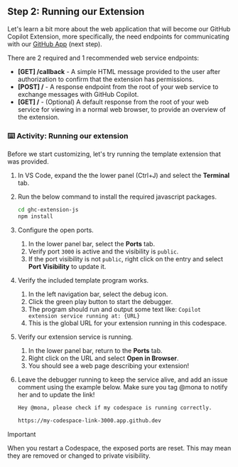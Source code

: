 ## Step 2: Running our Extension

Let's learn a bit more about the web application that will become our GitHub Copilot Extension, more specifically, the need endpoints for communicating with our [GitHub App](https://docs.github.com/en/apps/creating-github-apps/about-creating-github-apps/about-creating-github-apps) (next step).

There are 2 required and 1 recommended web service endpoints:

- **[GET] /callback** - A simple HTML message provided to the user after authorization to confirm that the extension has permissions.
- **[POST] /** - A response endpoint from the root of your web service to exchange messages with GitHub Copilot.
- **[GET] /** - (Optional) A default response from the root of your web service for viewing in a normal web browser, to provide an overview of the extension.

### :keyboard: Activity: Running our extension

Before we start customizing, let's try running the template extension that was provided.

1. In VS Code, expand the the lower panel (Ctrl+J) and select the **Terminal** tab.

1. Run the below command to install the required javascript packages.

   ```bash
   cd ghc-extension-js
   npm install
   ```

1. Configure the open ports.

   1. In the lower panel bar, select the **Ports** tab.
   1. Verify port `3000` is active and the visibility is `public`.
   1. If the port visibility is not `public`, right click on the entry and select **Port Visibility** to update it.

1. Verify the included template program works.

   1. In the left navigation bar, select the debug icon.
   1. Click the green play button to start the debugger.
   1. The program should run and output some text like: `Copilot extension service running at: {URL}`
   1. This is the global URL for your extension running in this codespace.

1. Verify our extension service is running.

   1. In the lower panel bar, return to the **Ports** tab.
   1. Right click on the URL and select **Open in Browser**.
   1. You should see a web page describing your extension!

1. Leave the debugger running to keep the service alive, and add an issue comment using the example below. Make sure you tag @mona to notify her and to update the link!

   ```markdown
   Hey @mona, please check if my codespace is running correctly.

   https://my-codespace-link-3000.app.github.dev
   ```

> [!IMPORTANT]
> When you restart a Codespace, the exposed ports are reset.
> This may mean they are removed or changed to private visibility.
